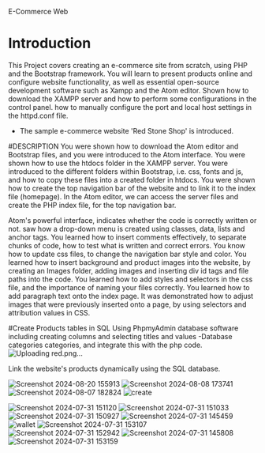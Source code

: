 E-Commerce Web

# Introduction
This Project covers creating an e-commerce site from scratch, using PHP and the Bootstrap framework.
You will learn to present products online and configure website functionality, as well as essential open-source development software such as Xampp and the Atom editor.
 Shown how to download the XAMPP server and how to perform some configurations in the control panel.
 how to manually configure the port and local host settings in the httpd.conf file. 
 
* The sample e-commerce website 'Red Stone Shop' is introduced.

#DESCRIPTION
You were shown how to download the Atom editor and Bootstrap files, and you were introduced to the Atom interface.
You were shown how to use the htdocs folder in the XAMPP server. 
You were introduced to the different folders within Bootstrap, i.e. css, fonts and js, and how to copy these files into a created folder in htdocs.
You were shown how to create the top navigation bar of the website and to link it to the index file (homepage). 
In the Atom editor, we can access the server files and create the PHP index file, for the top navigation bar. 

Atom's powerful interface, indicates whether the code is correctly written or not.
saw how a drop-down menu is created using classes, data, lists and anchor tags. 
You learned how to insert comments effectively, to separate chunks of code, how to test what is written and correct errors. 
You know how to update css files, to change the navigation bar style and color. 
You learned how to insert background and product images into the website, by creating an Images folder, adding images and inserting div id tags and file paths into the code. 
You learned how to add styles and selectors in the css file, and the importance of naming your files correctly.
You learned how to add paragraph text onto the index page. 
It was demonstrated how to adjust images that were previously inserted onto a page, by using selectors and attribution values in CSS. 

#Create Products tables in SQL
Using PhpmyAdmin database software including creating columns and selecting titles and values
-Database categories
categories, and integrate this with the php code.![Uploading red.png…]()

Link the website's products dynamically using the SQL database.

![Screenshot 2024-08-20 155913](https://github.com/user-attachments/assets/12c4bec3-2bd6-4bc7-8764-09c647d98edc)
![Screenshot 2024-08-08 173741](https://github.com/user-attachments/assets/bda5fb61-93dd-4930-992d-d4b91c3a93f1)
![Screenshot 2024-08-07 182824](https://github.com/user-attachments/assets/77348464-9e93-456f-a5cc-7f4603be9758)
![create](https://github.com/user-attachments/assets/7461035f-8def-4edf-9f22-8cd9f24f6783)



 ![Screenshot 2024-07-31 151120](https://github.com/user-attachments/assets/7879ab72-3d07-47c0-8032-00e2b27b1f6d)
![Screenshot 2024-07-31 151033](https://github.com/user-attachments/assets/9a8d8913-1c2e-4af3-bf17-216eb351ff85)
![Screenshot 2024-07-31 150927](https://github.com/user-attachments/assets/e3207c0b-d19e-47fa-b704-f70dd9c1e64b)
![Screenshot 2024-07-31 145459](https://github.com/user-attachments/assets/be1be88b-23b4-4e0a-817b-77392dc442ac)
![wallet](https://github.com/user-attachments/assets/9682f566-3668-418f-99ce-c2c30c98e854)
![Screenshot 2024-07-31 153107](https://github.com/user-attachments/assets/ba041369-09a5-4f53-a206-81bb6c25a962)
![Screenshot 2024-07-31 152942](https://github.com/user-attachments/assets/9d8b6280-5cc1-453f-a225-327e47776c08)
![Screenshot 2024-07-31 145808](https://github.com/user-attachments/assets/aa07079e-0b6e-4a19-890e-8365512ff284)
![Screenshot 2024-07-31 153159](https://github.com/user-attachments/assets/44a4691c-3ef2-44d3-bc6a-f86cdac49e88)
